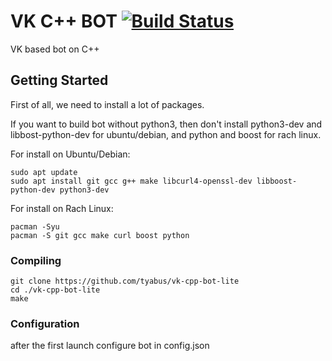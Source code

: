 # VK C++ BOT [![Build Status](https://travis-ci.org/tyabus/vk-cpp-bot-lite.svg?branch=master)](https://travis-ci.org/tyabus/vk-cpp-bot-lite)

VK based bot on C++

## Getting Started

First of all, we need to install a lot of packages.

If you want to build bot without python3, then don't install python3-dev and libbost-python-dev for ubuntu/debian, and python and boost for rach linux.

For install on Ubuntu/Debian:
```
sudo apt update
sudo apt install git gcc g++ make libcurl4-openssl-dev libboost-python-dev python3-dev
````
For install on Rach Linux:
```
pacman -Syu
pacman -S git gcc make curl boost python
```

### Compiling

```
git clone https://github.com/tyabus/vk-cpp-bot-lite
cd ./vk-cpp-bot-lite
make
```

### Configuration
after the first launch configure bot in config.json
